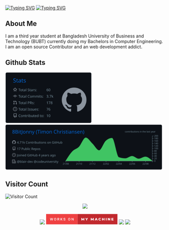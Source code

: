 [![Typing SVG](https://readme-typing-svg.herokuapp.com?font=Exo+2&size=24&duration=4000&pause=1000&center=true&vCenter=true&width=435&lines=Welcome+to+my+profile;It's+me+Alemam)](https://git.io/typing-svg)
[![Typing SVG](https://readme-typing-svg.herokuapp.com?font=Exo+2&size=24&duration=4000&pause=1000&color=40DF1E&center=true&vCenter=true&width=435&lines=Always+learning+new+things)](https://git.io/typing-svg)

## About Me
I am a third year student at Bangladesh University of Business and Technology (BUBT) currently doing my Bachelors in Computer Engineering. I am an open source Contributor and an web development addict.

## Github Stats

<img width="276" src="https://raw.githubusercontent.com/8BitJonny/8BitJonny/master/profile-summary-card-output/github_dark/3-stats.svg"> <img width="570" src="https://raw.githubusercontent.com/8BitJonny/8BitJonny/master/profile-summary-card-output/github_dark/0-profile-details.svg">


## Visitor Count
![Visitor Count](https://profile-counter.glitch.me/8BitJonny/count.svg)

<p align="center">
  <img src="https://readme-typing-svg.herokuapp.com/?center=true&vCenter=true&color=016EEA&width=800&lines=This+page+is+best+viewed+in+dark+mode.;Hope+you+enjoy!;Now+we+both+probably+need+to+get+back+to+coding" />
</p>

<p align="center">
  <img height="33.9px" src="https://forthebadge.com/images/badges/built-with-love.svg">
  <img height="33.9px" src="https://github.com/8BitJonny/8BitJonny/blob/master/worksOnMyMachine.svg">
  <img height="33.9px" src="https://forthebadge.com/images/badges/powered-by-black-magic.svg">
  <img height="33.9px" src="https://forthebadge.com/images/badges/makes-people-smile.svg">
</p>
